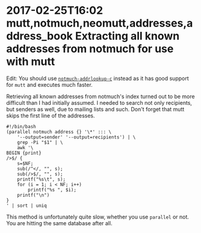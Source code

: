 2017-02-25T16:02 mutt,notmuch,neomutt,addresses,address_book
Extracting all known addresses from notmuch for use with mutt
===========================================

Edit: You should use [`notmuch-addrlookup-c`](https://github.com/aperezdc/notmuch-addrlookup-c)
instead as it has good support for `mutt` and executes much faster.

Retrieving all known addresses from notmuch's index turned out to be more
difficult than I had initially assumed. I needed to search not only
recipients, but senders as well, due to mailing lists and such. Don't forget
that mutt skips the first line of the addresses.

    #!/bin/bash
    (parallel notmuch address {} '\*' ::: \
        '--output=sender' '--output=recipients') | \
        grep -Pi "$1" | \
        awk '\
    BEGIN {print}
    />$/ {
        s=$NF;
        sub(/^</, "", s);
        sub(/>$/, "", s);
        printf("%s\t", s);
        for (i = 1; i < NF; i++)
            printf("%s ", $i);
        printf("\n")
    }
    ' | sort | uniq

This method is unfortunately quite slow, whether you use `parallel` or not.
You are hitting the same database after all.

